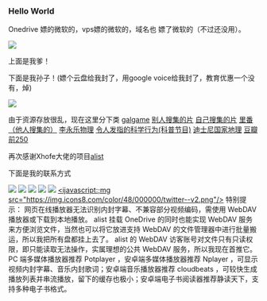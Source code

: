 ###                  Hello World

Onedrive 嫖的微软的，vps嫖的微软的，域名也 嫖了微软的（不过还没用）。

<img src="https://img.icons8.com/color/144/000000/microsoft.png"/>

上面是我爹！

下面是我孙子！(嫖个云盘给我封了，用google voice给我封了，教育优惠一个没有，焯)

<img src="https://img.icons8.com/color/96/000000/google-logo.png"/>

由于资源存放很乱，现在这里分下类
<a href="https://al.ylyg.ml/Gal/OnedriveXbot">galgame</a>
<a href="https://al.ylyg.ml/h">别人搜集的片</a>
<a href="https://al.ylyg.ml/H/R18">自己搜集的片</a>
<a href="https://al.ylyg.ml/book/OneDrive/%E5%B0%8F%E7%89%87/1969%20-%202019%20%E9%87%8C%E7%95%AA%20%E5%90%88%E9%9B%86%20[910GB][GD]%20%E6%96%B0%E5%A2%9E2020">里番（他人搜集的）</a>
<a href="https://al.ylyg.ml/H/R18/%E6%9D%8E%E6%B0%B8%E4%B9%90%E7%89%A9%E7%90%86">李永乐物理</a>
<a href="https://al.ylyg.ml/H/R18/Outrageous%20Acts%20of%20Science%201-2">令人发指的科学行为(科普节目)</a>
<a href="https://al.ylyg.ml/%E7%94%B5%E5%BD%B1/Disney%E5%9B%BD%E5%AE%B6%E5%9C%B0%E7%90%86">迪士尼国家地理</a>
<a href="https://al.ylyg.ml/%E7%94%B5%E5%BD%B1/%E8%B1%86%E7%93%A3%E5%89%8D250">豆瓣前250</a>



再次感谢Xhofe大佬的项目[alist](https://github.com/Xhofe/alist)

下面是我的联系方式

<a href="https://t.me/zhou_shu_ren"><img src="https://img.icons8.com/fluency/48/000000/telegram-app.png"/></a> <a href="http://wpa.qq.com/msgrd?v=3&uin=935401875&site=qq&menu=yes"><img src="https://img.icons8.com/color/48/000000/qq.png"/></a> <a href="https://github.com/zhou41698"><img src="https://img.icons8.com/fluency/48/000000/github.png"/></a> <a href="mailto:zhou41699@gmail.com?cc=zhou41699@gmail.com"><img src="https://img.icons8.com/color/48/000000/gmail-new.png"/></a> <a href="http://blog.ylyg.ml"><img src="https://img.icons8.com/color/48/000000/wordpress.png"/></a> <a href="https://twitter.com/exper63667069"><ijavascript:;mg src="https://img.icons8.com/color/48/000000/twitter--v2.png"/></a>
特别提示： 网页在线播放器无法识别内封字幕、不兼容部分视频编码，需使用 WebDAV 播放器或下载到本地播放。 alist 挂载 OneDrive 的同时也能实现 WebDAV 服务来方便浏览文件，当然也可以将它放进支持 WebDAV 的文件管理器中进行批量搬运，所以我把所有盘都挂上去了。 alist 的 WebDAV 访客账号对文件只有只读权限，即只能读取无法操作，实属理想的公共 WebDAV 服务，所以我现在首推它。 PC 端多媒体播放器推荐 Potplayer ，安卓端多媒体播放器推荐 Nplayer ，可显示视频内封字幕、音乐内封歌词；安卓端音乐播放器推荐 cloudbeats ，可较快生成播放列表并串流播放，留下的缓存也极小；安卓端电子书阅读器推荐静读天下，支持多种电子书格式。
